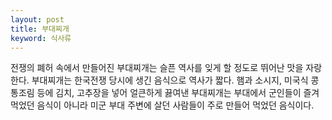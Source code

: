 ```yaml
---
layout: post
title: 부대찌개
keyword: 식사류
---
```


<p>전쟁의 폐허 속에서 만들어진 부대찌개는 슬픈 역사를 잊게 할 정도로 뛰어난 맛을 자랑한다. 부대찌개는 한국전쟁 당시에 생긴 음식으로 역사가 짧다. 햄과 소시지, 미국식 콩 통조림 등에 김치, 고추장을 넣어 얼큰하게 끓여낸 부대찌개는 부대에서 군인들이 즐겨 먹었던 음식이 아니라 미군 부대 주변에 살던 사람들이 주로 만들어 먹었던 음식이다.</p>